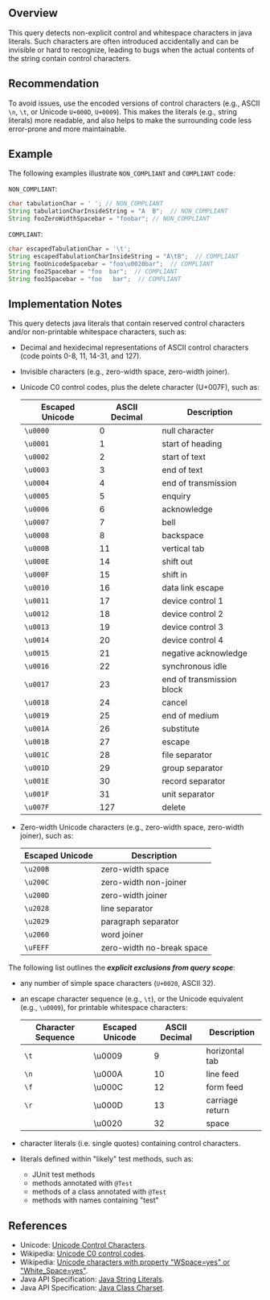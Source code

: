 ## Overview

This query detects non-explicit control and whitespace characters in java literals.
Such characters are often introduced accidentally and can be invisible or hard to recognize, leading to bugs when the actual contents of the string contain control characters.

## Recommendation

To avoid issues, use the encoded versions of control characters (e.g., ASCII `\n`, `\t`, or Unicode `U+000D`, `U+0009`).
This makes the literals (e.g., string literals) more readable, and also helps to make the surrounding code less error-prone and more maintainable.

## Example

The following examples illustrate `NON_COMPLIANT` and `COMPLIANT` code:

`NON_COMPLIANT`:

```java
char tabulationChar = '	'; // NON_COMPLIANT
String tabulationCharInsideString = "A	B";  // NON_COMPLIANT
String fooZeroWidthSpacebar = "foo​bar"; // NON_COMPLIANT
```

`COMPLIANT`:

```java
char escapedTabulationChar = '\t';
String escapedTabulationCharInsideString = "A\tB";  // COMPLIANT
String fooUnicodeSpacebar = "foo\u0020bar";  // COMPLIANT
String foo2Spacebar = "foo  bar";  // COMPLIANT
String foo3Spacebar = "foo   bar";  // COMPLIANT
```

## Implementation Notes

This query detects java literals that contain reserved control characters and/or non-printable whitespace characters, such as:

- Decimal and hexidecimal representations of ASCII control characters (code points 0-8, 11, 14-31, and 127).
- Invisible characters (e.g., zero-width space, zero-width joiner).
- Unicode C0 control codes, plus the delete character (U+007F), such as:

  | Escaped Unicode | ASCII Decimal | Description               |
  | --------------- | ------------- | ------------------------- |
  | `\u0000`        | 0             | null character            |
  | `\u0001`        | 1             | start of heading          |
  | `\u0002`        | 2             | start of text             |
  | `\u0003`        | 3             | end of text               |
  | `\u0004`        | 4             | end of transmission       |
  | `\u0005`        | 5             | enquiry                   |
  | `\u0006`        | 6             | acknowledge               |
  | `\u0007`        | 7             | bell                      |
  | `\u0008`        | 8             | backspace                 |
  | `\u000B`        | 11            | vertical tab              |
  | `\u000E`        | 14            | shift out                 |
  | `\u000F`        | 15            | shift in                  |
  | `\u0010`        | 16            | data link escape          |
  | `\u0011`        | 17            | device control 1          |
  | `\u0012`        | 18            | device control 2          |
  | `\u0013`        | 19            | device control 3          |
  | `\u0014`        | 20            | device control 4          |
  | `\u0015`        | 21            | negative acknowledge      |
  | `\u0016`        | 22            | synchronous idle          |
  | `\u0017`        | 23            | end of transmission block |
  | `\u0018`        | 24            | cancel                    |
  | `\u0019`        | 25            | end of medium             |
  | `\u001A`        | 26            | substitute                |
  | `\u001B`        | 27            | escape                    |
  | `\u001C`        | 28            | file separator            |
  | `\u001D`        | 29            | group separator           |
  | `\u001E`        | 30            | record separator          |
  | `\u001F`        | 31            | unit separator            |
  | `\u007F`        | 127           | delete                    |

- Zero-width Unicode characters (e.g., zero-width space, zero-width joiner), such as:

  | Escaped Unicode | Description               |
  | --------------- | ------------------------- |
  | `\u200B`        | zero-width space          |
  | `\u200C`        | zero-width non-joiner     |
  | `\u200D`        | zero-width joiner         |
  | `\u2028`        | line separator            |
  | `\u2029`        | paragraph separator       |
  | `\u2060`        | word joiner               |
  | `\uFEFF`        | zero-width no-break space |

The following list outlines the _**explicit exclusions from query scope**_:

- any number of simple space characters (`U+0020`, ASCII 32).
- an escape character sequence (e.g., `\t`), or the Unicode equivalent (e.g., `\u0009`), for printable whitespace characters:

  | Character Sequence | Escaped Unicode | ASCII Decimal | Description     |
  | ------------------ | --------------- | ------------- | --------------- |
  | `\t`               | \u0009          | 9             | horizontal tab  |
  | `\n`               | \u000A          | 10            | line feed       |
  | `\f`               | \u000C          | 12            | form feed       |
  | `\r`               | \u000D          | 13            | carriage return |
  |                    | \u0020          | 32            | space           |

- character literals (i.e. single quotes) containing control characters.
- literals defined within "likely" test methods, such as:
  - JUnit test methods
  - methods annotated with `@Test`
  - methods of a class annotated with `@Test`
  - methods with names containing "test"

## References

- Unicode: [Unicode Control Characters](https://www.unicode.org/charts/PDF/U0000.pdf).
- Wikipedia: [Unicode C0 control codes](https://en.wikipedia.org/wiki/C0_and_C1_control_codes).
- Wikipedia: [Unicode characters with property "WSpace=yes" or "White_Space=yes"](https://en.wikipedia.org/wiki/Unicode_character_property#Whitespace).
- Java API Specification: [Java String Literals](https://docs.oracle.com/javase/tutorial/java/data/characters.html).
- Java API Specification: [Java Class Charset](https://docs.oracle.com/javase/8/docs/api///?java/nio/charset/Charset.html).
